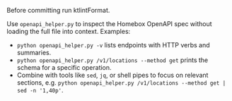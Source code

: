 Before committing run ktlintFormat.

Use `openapi_helper.py` to inspect the Homebox OpenAPI spec without loading the full file into context.
Examples:
- `python openapi_helper.py -v` lists endpoints with HTTP verbs and summaries.
- `python openapi_helper.py /v1/locations --method get` prints the schema for a specific operation.
- Combine with tools like `sed`, `jq`, or shell pipes to focus on relevant sections, e.g. `python openapi_helper.py /v1/locations --method get | sed -n '1,40p'`.
